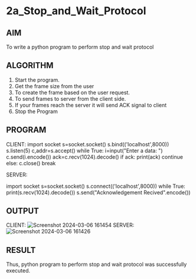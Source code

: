 # 2a_Stop_and_Wait_Protocol
## AIM 
To write a python program to perform stop and wait protocol
## ALGORITHM
1. Start the program.
2. Get the frame size from the user
3. To create the frame based on the user request.
4. To send frames to server from the client side.
5. If your frames reach the server it will send ACK signal to client
6. Stop the Program
## PROGRAM
CLIENT:
import socket 
s=socket.socket() 
s.bind(('localhost',8000))
s.listen(5) 
c,addr=s.accept() 
while True: 
    i=input("Enter a data: ") 
    c.send(i.encode()) 
    ack=c.recv(1024).decode() 
    if ack: 
        print(ack) 
        continue 
    else: 
        c.close() 
        break 

SERVER:
 
import socket 
s=socket.socket() 
s.connect(('localhost',8000)) 
while True: 
    print(s.recv(1024).decode()) 
    s.send("Acknowledgement Recived".encode())
## OUTPUT
CLIENT:
![Screenshot 2024-03-06 161454](https://github.com/RESHMA22C/2a_Stop_and_Wait_Protocol/assets/147474426/453092fe-d3ae-4eb0-bf88-bb1eea546168)
SERVER:
![Screenshot 2024-03-06 161426](https://github.com/RESHMA22C/2a_Stop_and_Wait_Protocol/assets/147474426/d140b6a6-226a-47d7-87a1-136f03e4355a)

## RESULT
Thus, python program to perform stop and wait protocol was successfully executed.
